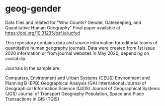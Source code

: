 # geog-gender
Data files and related for "Who Counts? Gender, Gatekeeping, and Quantitative Human Geography"
Final paper available at https://doi.org/10.31235/osf.io/ucfyd

This repository contains data and source information for editorial teams of quantitative human geography journals. Data were created from 1st issue 2020 information or from journal websites in May 2020, depending on availabiliy.

Journals in the sample are:

Computers, Environment and Urban Systems (CEUS)
Environment and Planning B (EPB)
Geographical Analysis (GA)
International Journal of Geographical Information Science (IJGIS)
Journal of Geographical Systems (JGS)
Journal of Transport Geography
Population, Space and Place
Transactions in GIS (TGIS)

